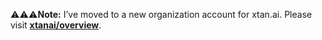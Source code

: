 ⚠️⚠️⚠️**Note:** I’ve moved to a new organization account for xtan.ai. Please visit **[xtanai/overview](https://github.com/xtanai/overview)**.
